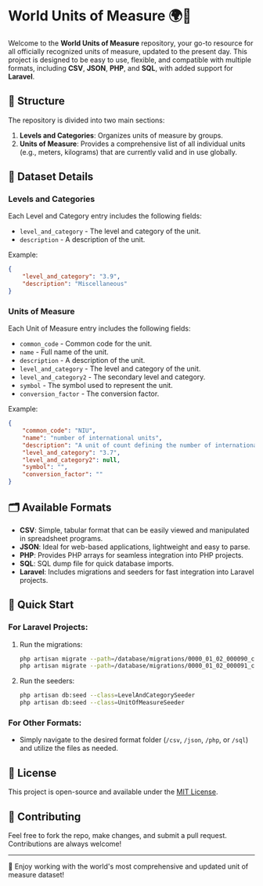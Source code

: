 # World Units of Measure 🌍📏

Welcome to the **World Units of Measure** repository, your go-to resource for all officially recognized units of measure, updated to the present day. This project is designed to be easy to use, flexible, and compatible with multiple formats, including **CSV**, **JSON**, **PHP**, and **SQL**, with added support for **Laravel**.

## 📁 Structure

The repository is divided into two main sections:

1. **Levels and Categories**: Organizes units of measure by groups.
2. **Units of Measure**: Provides a comprehensive list of all individual units (e.g., meters, kilograms) that are currently valid and in use globally.

## 📄 Dataset Details

### Levels and Categories

Each Level and Category entry includes the following fields:

-   `level_and_category` - The level and category of the unit.
-   `description` - A description of the unit.

Example:

```json
{
    "level_and_category": "3.9",
    "description": "Miscellaneous"
}
```

### Units of Measure

Each Unit of Measure entry includes the following fields:

-   `common_code` - Common code for the unit.
-   `name` - Full name of the unit.
-   `description` - A description of the unit.
-   `level_and_category` - The level and category of the unit.
-   `level_and_category2` - The secondary level and category.
-   `symbol` - The symbol used to represent the unit.
-   `conversion_factor` - The conversion factor.

Example:

```json
{
    "common_code": "NIU",
    "name": "number of international units",
    "description": "A unit of count defining the number of international units.",
    "level_and_category": "3.7",
    "level_and_category2": null,
    "symbol": "",
    "conversion_factor": ""
}
```

## 🗂️ Available Formats

-   **CSV**: Simple, tabular format that can be easily viewed and manipulated in spreadsheet programs.
-   **JSON**: Ideal for web-based applications, lightweight and easy to parse.
-   **PHP**: Provides PHP arrays for seamless integration into PHP projects.
-   **SQL**: SQL dump file for quick database imports.
-   **Laravel**: Includes migrations and seeders for fast integration into Laravel projects.

## 🚀 Quick Start

### For Laravel Projects:

1. Run the migrations:

    ```bash
    php artisan migrate --path=/database/migrations/0000_01_02_000090_create_level_and_categories_table.php
    php artisan migrate --path=/database/migrations/0000_01_02_000091_create_units_of_measure_table.php
    ```

2. Run the seeders:
    ```bash
    php artisan db:seed --class=LevelAndCategorySeeder
    php artisan db:seed --class=UnitOfMeasureSeeder
    ```

### For Other Formats:

-   Simply navigate to the desired format folder (`/csv`, `/json`, `/php`, or `/sql`) and utilize the files as needed.

## 📜 License

This project is open-source and available under the [MIT License](LICENSE).

## 🙌 Contributing

Feel free to fork the repo, make changes, and submit a pull request. Contributions are always welcome!

---

🚀 Enjoy working with the world's most comprehensive and updated unit of measure dataset!

